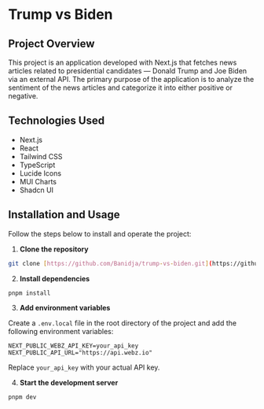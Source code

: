 # Trump vs Biden

## Project Overview

This project is an application developed with Next.js that fetches news articles related to presidential candidates — Donald Trump and Joe Biden via an external API. The primary purpose of the application is to analyze the sentiment of the news articles and categorize it into either positive or negative.

## Technologies Used

- Next.js
- React
- Tailwind CSS
- TypeScript
- Lucide Icons
- MUI Charts
- Shadcn UI

## Installation and Usage

Follow the steps below to install and operate the project:

1. **Clone the repository**

```bash
git clone [https://github.com/Banidja/trump-vs-biden.git](https://github.com/outstaffyourteam/Frontend_Branislav.git)
```

2. **Install dependencies**

```bash
pnpm install
```

3.  **Add environment variables**

Create a `.env.local` file in the root directory of the project and add the following environment variables:

```
NEXT_PUBLIC_WEBZ_API_KEY=your_api_key
NEXT_PUBLIC_API_URL="https://api.webz.io"
```

Replace `your_api_key` with your actual API key.

4.  **Start the development server**

```bash
pnpm dev
```
